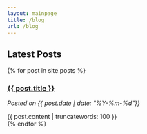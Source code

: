 ```yaml
---
layout: mainpage
title: /blog
url: /blog
---
```

## Latest Posts

<div>
  {% for post in site.posts %}
      <h3><a href="{{ post.url }}">{{ post.title }}</a></h3>
      <!-- <p><span>{{ post.date | date: "%Y-%m-%d"}}</span></p> -->
      <p><i>Posted on {{ post.date | date: "%Y-%m-%d"}}</i></p>
      <div>
      {{ post.content | truncatewords: 100 }}
      </div>
  {% endfor %}
</div>

<!-- <ul>
  {% for post in site.posts %}
    <li>
      <a href="{{ post.url }}">{{ post.title }}</a>
    </li>
  {% endfor %}
</ul> -->

<!-- <hr>
{% for tag in site.tags %}
  <h3>{{ tag[0] }}</h3>
  <ul>
    {% for post in tag[1] %}
      <li><a href="{{ post.url }}">{{ post.title }}</a></li>
    {% endfor %}
  </ul>
{% endfor %} -->

<!-- <ul>
  {% for post in site.posts %}
    <li>
      <h2><a href="{{ post.url }}">{{ post.title }}</a></h2>
      {{ post.excerpt }}
    </li>
  {% endfor %}
</ul> -->
